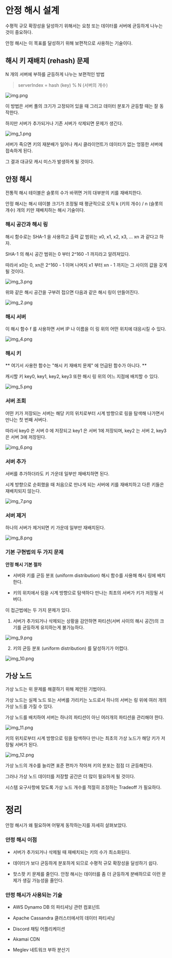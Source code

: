 # 안정 해시 설계
수평적 규모 확장성을 달성하기 위해서는 요청 또는 데이터를 서버에 균등하게 나누는 것이 중요하다.

안정 해시는 이 목표를 달성하기 위해 보편적으로 사용하는 기술이다.

## 해시 키 재배치 (rehash) 문제
N 개의 서버에 부하를 균등하게 나누는 보편적인 방법

> serverIndex = hash (key) % N (서버의 개수)

![img.png](./assets/05_img.png)

이 방법은 서버 풀의 크기가 고정되어 있을 때 그리고 데이터 분포가 균등할 때는 잘 동작한다.

하지만 서버가 추가되거나 기존 서버가 삭제되면 문제가 생긴다.

![img_1.png](./assets/05_img_1.png)

서버가 죽으면 키의 재분배가 일어나 캐시 클라이언트가 데이터가 없는 엉뚱한 서버에 접속하게 된다.

그 결과 대규모 캐시 미스가 발생하게 될 것이다.

## 안정 해시
전통적 해시 테이블은 슬롯의 수가 바뀌면 거의 대부분의 키를 재배치한다.

안정 해시는 해시 테이블 크기가 조정될 때 평균적으로 오직 k (키의 개수) / n (슬롯의 개수) 개의 키만 재배치하는 해시 기술이다.

### 해시 공간과 해시 링
해시 함수로는 SHA-1 을 사용하고 출력 값 범위는 x0, x1, x2, x3, ... xn 과 같다고 하자.

SHA-1 의 해시 공간 범위는 0 부터 2^160 -1 까지라고 알려져있다.

따라서 x0는 0, xn은 2^160 - 1 이며 나머지 x1 부터 xn - 1 까지는 그 사이의 값을 갖게 될 것이다.

![img_3.png](./assets/05_img_3.png)

위와 같은 해시 공간을 구부려 접으면 다음과 같은 해시 링이 만들어진다.

![img_2.png](./assets/05_img_2.png)

### 해시 서버
이 해시 함수 f 를 사용하면 서버 IP 나 이름을 이 링 위의 어떤 위치에 대응시킬 수 있다.

![img_4.png](./assets/05_img_4.png)

### 해시 키
** 여기서 사용한 함수는 "해시 키 재배치 문제" 에 언급된 함수가 아니다. **

캐시할 키 key0, key1, key2, key3 또한 해시 링 위의 어느 지점에 배치할 수 있다.

![img_5.png](./assets/05_img_5.png)

### 서버 조회
어떤 키가 저장되는 서버는 해당 키의 위치로부터 시계 방향으로 링을 탐색해 나가면서 만나는 첫 번째 서버다.

따라서 key0 은 서버 0 에 저장되고 key1 은 서버 1에 저장되며, key2 는  서버 2, key3 은 서버 3에 저장된다.

![img_6.png](./assets/05_img_6.png)

### 서버 추가

서버를 추가하더라도 키 가운데 일부만 재배치하면 된다.

시계 방향으로 순회했을 때 처음으로 만나게 되는 서버에 키를 재배치하고 다른 키들은 재배치되지 않는다.

![img_7.png](./assets/05_img_7.png)

### 서버 제거
하나의 서버가 제거되면 키 가운데 일부만 재배치된다.

![img_8.png](./assets/05_img_8.png)

### 기본 구현법의 두 가지 문제

**안정 해시 기본 절차**

- 서버와 키를 균등 분포 (uniform distribution) 해시 함수를 사용해 해시 링에 배치한다.


- 키의 위치에서 링을 시계 방향으로 탐색하다 만나는 최초의 서버가 키가 저장될 서버다.

이 접근법에는 두 가지 문제가 있다.

1. 서버가 추가되거나 삭제되는 상황을 감안하면 파티션(서버 사이의 해시 공간)의 크기를 균등하게 유지하는게 불가능하다.

![img_9.png](./assets/05_img_9.png)


2. 키의 균등 분포 (uniform distribution) 를 달성하기가 어렵다.

![img_10.png](./assets/05_img_10.png)

## 가상 노드
가상 노드는 위 문제를 해결하기 위해 제안된 기법이다.

가상 노드는 실제 노드 또는 서버를 가리키는 노드로서 하나의 서버는 링 위에 여러 개의 가상 노드를 가질 수 있다.

가상 노드를 배치하여 서버는 하나의 파티션이 아닌 여러개의 파티션을 관리해야 한다.

![img_11.png](./assets/05_img_11.png)

키의 위치로부터 시계 방향으로 링을 탐색하다 만나는 최초의 가상 노드가 해당 키가 저장될 서버가 된다.

![img_12.png](./assets/05_img_12.png)

가상 노드의 개수를 늘리면 표준 편차가 작아져 키의 분포는 점점 더 균등해진다.

그러나 가상 노드 데이터를 저장할 공간은 더 많이 필요하게 될 것이다.

시스템 요구사항에 맞도록 가상 노드 개수를 적절히 조정하는 Tradeoff 가 필요하다.

# 정리
안정 해시가 왜 필요하며 어떻게 동작하는지를 자세히 살펴보았다.

### 안정 해시 이점
- 서버가 추가되거나 삭제될 때 재배치되는 키의 수가 최소화된다.


- 데이터가 보다 균등하게 분포하게 되므로 수평적 규모 확장성을 달성하기 쉽다.


- 핫스팟 키 문제를 줄인다. 안정 해시는 데이터를 좀 더 균등하게 분배하므로 이런 문제가 생길 가능성을 줄인다.

### 안정 해시가 사용되는 기술
- AWS Dynamo DB 의 파티셔닝 관련 컴포넌트


- Apache Cassandra 클러스터에서의 데이터 파티셔닝


- Discord 채팅 어플리케이션


- Akamai CDN


- Meglev 네트워크 부하 분산기
